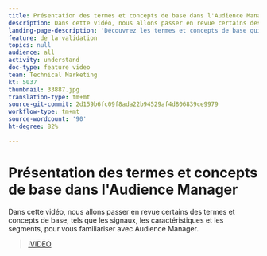 ```yaml
---
title: Présentation des termes et concepts de base dans l'Audience Manager
description: Dans cette vidéo, nous allons passer en revue certains des termes et concepts de base, tels que les signaux, les caractéristiques et les segments, pour vous familiariser avec Audience Manager.
landing-page-description: 'Découvrez les termes et concepts de base qui vous aideront à prendre en main Audience Manager : les signaux, les caractéristiques, les segments, etc.'
feature: de la validation
topics: null
audience: all
activity: understand
doc-type: feature video
team: Technical Marketing
kt: 5037
thumbnail: 33887.jpg
translation-type: tm+mt
source-git-commit: 2d159b6fc09f8ada22b94529af4d806839ce9979
workflow-type: tm+mt
source-wordcount: '90'
ht-degree: 82%

---
```



# Présentation des termes et concepts de base dans l&#39;Audience Manager

Dans cette vidéo, nous allons passer en revue certains des termes et concepts de base, tels que les signaux, les caractéristiques et les segments, pour vous familiariser avec Audience Manager.

>[!VIDEO](https://video.tv.adobe.com/v/33887/?quality=12)
